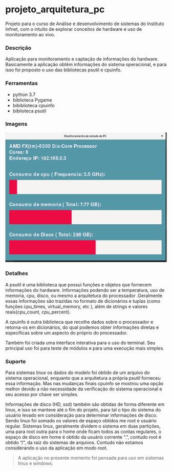# projeto_arquitetura_pc
 
 Projeto para o curso de Análise e desenvolvimento de sistemas do Instituto Infnet, com o intuito de explorar conceitos de hardware e uso de monitoramento ao vivo.
 
### Descrição
 
 Aplicação para monitoramento e captação de informações do hardware. Basicamente a aplicação
obtêm informações do sistema operacional, e para isso foi proposto o uso das bibliotecas psutil e
cpuinfo.
 
### Ferramentas
 
 * python 3.7
 * biblioteca Pygame
 * bibiblioteca cpuinfo
 * biblioteca psutil

### Imagens

 ![tela inicial da interface](recursos/monitoramento.png)
 
### Detalhes
 
 A psutil é uma biblioteca que possui funções e objetos que fornecem informações do
hardware. Informações podendo ser a temperatura, uso de memoria, cpu, disco, ou mesmo a
arquitetura do processador .Geralmente essas informações são trazidas no formato de dicionários e
tuplas (como funções cpu_times, virtual_memory, etc ), além de strings e valores reais(cpu_count,
cpu_percent).

A cpuinfo é outra biblioteca que recolhe dados sobre o processador e retorna-os em
dicionários, do qual podemos obter informações diretas e específicas sobre um aspecto do próprio
do processador.

Também foi criada uma interface interativa para o uso do terminal. Seu principal uso foi
para teste de módulos e para uma execução mais simples.

 
### Suporte

Para sistemas linux os dados do modelo foi obtido de um arquivo do sistema
operacional, enquanto que a arquitetura a própria psutil forneceu essa informação. Mas nas
mudanças finais cpuinfo se mostrou uma opção melhor devido a não necessidade da verificação do
sistema operacional e seu acesso por chave ser simples.

Informações de disco (HD, ssd) também são obtidas de forma diferente em linux, e isso se
manteve até o fim do projeto, para tal o tipo do sistema do usuário levado em consideração para
determinar informações de disco. Sendo linux foi somado os valores de espaço obtidos me root e
usuário regular. Sistemas linux, geralmente dividem o sistema em duas partições, uma para root
outra para o home onde ficam todos as contas regulares, o espaço de disco em home é obtido da
usuário corrente “.”, contudo root é obtido “/”, da raiz do sistemas de arquivos. Contudo não
estamos considerando o uso da aplicação em modo root. 

> A aplicação no presente momento foi
pensada para uso em sistemas linux e windows.